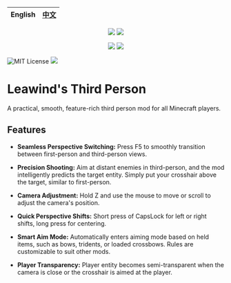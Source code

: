<div align=center>

| English | [中文](./README-ZH.md) |
| ------- | ---------------------- |

[![](https://img.shields.io/curseforge/dt/930880?style=flat&logo=curseforge&color=F1643%5E&cacheSeconds=3600&label=Downloads)](https://www.curseforge.com/minecraft/mc-mods/leawind-third-person)
[![](https://img.shields.io/modrinth/dt/S3D3QF0M?style=flat&logo=modrinth&color=17B85A&cacheSeconds=3600&label=Downloads)](https://modrinth.com/mod/leawind-third-person)

[![](https://img.shields.io/github/last-commit/LEAWIND/Third-Person?logo=github)](https://github.com/LEAWIND/Third-Person)
[![](https://img.shields.io/github/deployments/LEAWIND/Third-Person/github-pages?style=flat&logo=github&label=Documentation&cacheSeconds=900)](https://leawind.github.io/Third-Person/en-US/?autolang)

</div>

![MIT License](https://img.shields.io/badge/license-MIT-blue.svg)
![](https://img.shields.io/github/stars/LEAWIND/Third-Person?style=flat&logo=github&color=daaa3f)

# Leawind's Third Person

A practical, smooth, feature-rich third person mod for all Minecraft players.

## Features

* **Seamless Perspective Switching:** Press F5 to smoothly transition between first-person and third-person views.

* **Precision Shooting:** Aim at distant enemies in third-person, and the mod intelligently predicts the target entity. Simply put your crosshair above the target, similar to first-person.

* **Camera Adjustment:** Hold Z and use the mouse to move or scroll to adjust the camera's position.

* **Quick Perspective Shifts:** Short press of CapsLock for left or right shifts, long press for centering.

* **Smart Aim Mode:** Automatically enters aiming mode based on held items, such as bows, tridents, or loaded crossbows. Rules are customizable to suit other mods.

* **Player Transparency:** Player entity becomes semi-transparent when the camera is close or the crosshair is aimed at the player.
